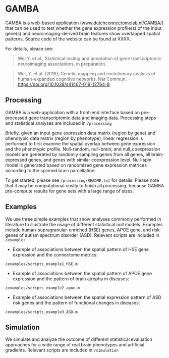 # GAMBA
GAMBA is a web-based application (www.dutchconnectomelab.nl/GAMBA/) that can be used to test whether the gene expression profile(s) of the input gene(s) and neuroimaging-derived brain features show overlapped spatial patterns. Source code of the website can be found at XXXX.

For details, please see:

> Wei Y. et al., Statistical testing and annotation of gene transcriptomic-neuroimaging associations, in preparation.

> Wei, Y. et al. (2019), Genetic mapping and evolutionary analysis of human-expanded cognitive networks. Nat Commun. https://doi.org/10.1038/s41467-019-12764-8

## Processing
GAMBA is a web-application with a front-end interface based on pre-processed gene transcriptomic data and imaging data. Processing steps and statistical analyses are included in `/processing`

Briefly, given an input gene expression data matrix (region by gene) and phenotypic data matrix (region by phenotype), linear regression is performed to first examine the spatial overlap between gene expression and the phenotypic profile. Null-random, null-brain, and null_coexpression models are generated by randomly sampling genes from all genes, all brain-expressed genes, and genes with similar coexpression level. Null-spin model is generated based on randomized gene expression matrices according to the spinned brain parcellation. 

To get started, please see `/processing/README.txt` for details. Please note that it may be computational costly to finish all processing, because GAMBA pre-compute results for gene sets with a large range of sizes.

## Examples
We use three simple examples that show analyses commonly performed in literature to illustrate the usage of different statistical null models. Examples include human-supragranular-enriched (HSE) genes, APOE gene, and risk genes of autism spectrum disorder (ASD). Relevant scripts are included in `/examples`

- Example of associations between the spatial pattern of HSE gene expression and the connectome metrics:

`/examples/scripts_example1_HSE.m`

- Example of associations between the spatial pattern of APOE gene expression and the pattern of brain atrophy in diseases:

`/examples/scripts_example2_apoe.m`

- Example of associations between the spatial expression pattern of ASD risk genes and the pattern of functional changes in diseases:

`/examples/scripts_example3_ASD.m`

## Simulation
We simulate and analyze the outcome of different statistical evaluation approaches for a wide range of real brain phenotypes and artificial gradients. Relevant scripts are included in `/simulation`
